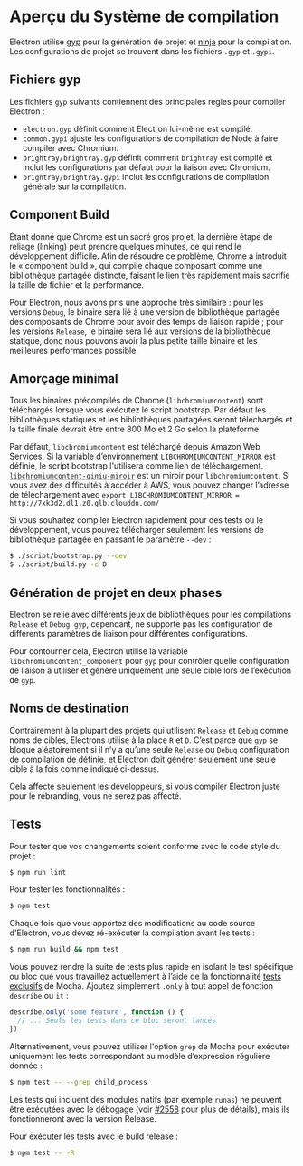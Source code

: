# Aperçu du Système de compilation

Electron utilise [gyp](https://gyp.gsrc.io/) pour la génération de projet et [ninja](https://ninja-build.org/) pour la compilation. Les configurations de projet se trouvent dans les fichiers `.gyp` et `.gypi`.

## Fichiers gyp

Les fichiers `gyp` suivants contiennent des principales règles pour compiler Electron :

* `electron.gyp` définit comment Electron lui-même est compilé.
* `common.gypi` ajuste les configurations de compilation de Node à faire compiler avec Chromium.
* `brightray/brightray.gyp` définit comment `brightray` est compilé et inclut les configurations par défaut pour la liaison avec Chromium.
* `brightray/brightray.gypi` inclut les configurations de compilation générale sur la compilation.

## Component Build

Étant donné que Chrome est un sacré gros projet, la dernière étape de reliage (linking) peut prendre quelques minutes, ce qui rend le développement difficile. Afin de résoudre ce problème, Chrome a introduit le « component build », qui compile chaque composant comme une bibliothèque partagée distincte, faisant le lien très rapidement mais sacrifie la taille de fichier et la performance.

Pour Electron, nous avons pris une approche très similaire : pour les versions `Debug`, le binaire sera lié à une version de bibliothèque partagée des composants de Chrome pour avoir des temps de liaison rapide ; pour les versions `Release`, le binaire sera lié aux versions de la bibliothèque statique, donc nous pouvons avoir la plus petite taille binaire et les meilleures performances possible.

## Amorçage minimal

Tous les binaires précompilés de Chrome (`libchromiumcontent`) sont téléchargés lorsque vous exécutez le script bootstrap. Par défaut les bibliothèques statiques et les bibliothèques partagées seront téléchargés et la taille finale devrait être entre 800 Mo et 2 Go selon la plateforme.

Par défaut, `libchromiumcontent` est téléchargé depuis Amazon Web Services. Si la variable d’environnement `LIBCHROMIUMCONTENT_MIRROR` est définie, le script bootstrap l'utilisera comme lien de téléchargement. [`libchromiumcontent-qiniu-miroir`](https://github.com/hokein/libchromiumcontent-qiniu-mirror) est un miroir pour `libchromiumcontent`. Si vous avez des difficultés à accéder à AWS, vous pouvez changer l’adresse de téléchargement avec `export LIBCHROMIUMCONTENT_MIRROR = http://7xk3d2.dl1.z0.glb.clouddn.com/`

Si vous souhaitez compiler Electron rapidement pour des tests ou le développement, vous pouvez télécharger seulement les versions de bibliothèque partagée en passant le paramètre `--dev` :

```bash
$ ./script/bootstrap.py --dev
$ ./script/build.py -c D
```

## Génération de projet en deux phases

Electron se relie avec différents jeux de bibliothèques pour les compilations `Release` et `Debug`. `gyp`, cependant, ne supporte pas les configuration de différents paramètres de liaison pour différentes configurations.

Pour contourner cela, Electron utilise la variable `libchromiumcontent_component` pour `gyp` pour contrôler quelle configuration de liaison à utiliser et génère uniquement une seule cible lors de l’exécution de `gyp`.

## Noms de destination

Contrairement à la plupart des projets qui utilisent `Release` et `Debug` comme noms de cibles, Electrons utilise à la place `R` et `D`. C’est parce que `gyp` se bloque aléatoirement si il n’y a qu’une seule `Release` ou `Debug` configuration de compilation de définie, et Electron doit générer seulement une seule cible à la fois comme indiqué ci-dessus.

Cela affecte seulement les développeurs, si vous compiler Electron juste pour le rebranding, vous ne serez pas affecté.

## Tests

Pour tester que vos changements soient conforme avec le code style du projet :

```bash
$ npm run lint
```

Pour tester les fonctionnalités :

```bash
$ npm test
```

Chaque fois que vous apportez des modifications au code source d'Electron, vous devez ré-exécuter la compilation avant les tests :

```bash
$ npm run build && npm test
```

Vous pouvez rendre la suite de tests plus rapide en isolant le test spécifique ou bloc que vous travaillez actuellement à l’aide de la fonctionnalité [tests exclusifs](https://mochajs.org/#exclusive-tests) de Mocha. Ajoutez simplement `.only` à tout appel de fonction `describe` ou `it` :

```js
describe.only('some feature', function () {
  // ... Seuls les tests dans ce bloc seront lancés
})
```

Alternativement, vous pouvez utiliser l'option `grep` de Mocha pour exécuter uniquement les tests correspondant au modèle d’expression régulière donnée :

```sh
$ npm test -- --grep child_process
```

Les tests qui incluent des modules natifs (par exemple `runas`) ne peuvent être exécutées avec le débogage (voir [#2558](https://github.com/electron/electron/issues/2558) pour plus de détails), mais ils fonctionneront avec la version Release.

Pour exécuter les tests avec le build release :

```bash
$ npm test -- -R
```